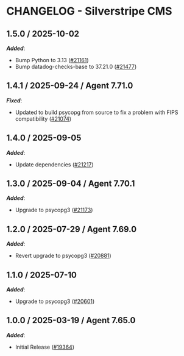 # CHANGELOG - Silverstripe CMS

<!-- towncrier release notes start -->

## 1.5.0 / 2025-10-02

***Added***:

* Bump Python to 3.13 ([#21161](https://github.com/DataDog/integrations-core/pull/21161))
* Bump datadog-checks-base to 37.21.0 ([#21477](https://github.com/DataDog/integrations-core/pull/21477))

## 1.4.1 / 2025-09-24 / Agent 7.71.0

***Fixed***:

* Updated to build psycopg from source to fix a problem with FIPS compatibility ([#21074](https://github.com/DataDog/integrations-core/pull/21074))

## 1.4.0 / 2025-09-05

***Added***:

* Update dependencies ([#21217](https://github.com/DataDog/integrations-core/pull/21217))

## 1.3.0 / 2025-09-04 / Agent 7.70.1

***Added***:

* Upgrade to psycopg3 ([#21173](https://github.com/DataDog/integrations-core/pull/21173))

## 1.2.0 / 2025-07-29 / Agent 7.69.0

***Added***:

* Revert upgrade to psycopg3 ([#20881](https://github.com/DataDog/integrations-core/pull/20881))

## 1.1.0 / 2025-07-10

***Added***:

* Upgrade to psycopg3 ([#20601](https://github.com/DataDog/integrations-core/pull/20601))

## 1.0.0 / 2025-03-19 / Agent 7.65.0

***Added***:

* Initial Release ([#19364](https://github.com/DataDog/integrations-core/pull/19364))
